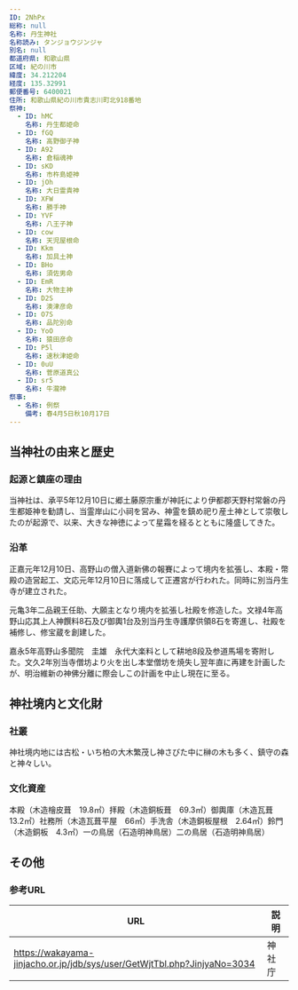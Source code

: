 ```yaml
---
ID: 2NhPx
総称: null
名称: 丹生神社
名称読み: タンジョウジンジャ
別名: null
都道府県: 和歌山県
区域: 紀の川市
緯度: 34.212204
経度: 135.32991
郵便番号: 6400021
住所: 和歌山県紀の川市貴志川町北918番地
祭神:
  - ID: hMC
    名称: 丹生都姫命
  - ID: fGQ
    名称: 高野御子神
  - ID: A92
    名称: 倉稲魂神
  - ID: sKD
    名称: 市杵島姫神
  - ID: jOh
    名称: 大日霊貴神
  - ID: XFW
    名称: 勝手神
  - ID: YVF
    名称: 八王子神
  - ID: cow
    名称: 天児屋根命
  - ID: Kkm
    名称: 加具土神
  - ID: BHo
    名称: 須佐男命
  - ID: EmR
    名称: 大物主神
  - ID: D2S
    名称: 澳津彦命
  - ID: O7S
    名称: 品陀別命
  - ID: YoO
    名称: 猿田彦命
  - ID: P5l
    名称: 速秋津姫命
  - ID: 0uU
    名称: 菅原道真公
  - ID: sr5
    名称: 牛瀧神
祭事:
  - 名称: 例祭
    備考: 春4月5日秋10月17日
---
```


## 当神社の由来と歴史

### 起源と鎮座の理由

当神社は、承平5年12月10日に郷土藤原宗重が神託により伊都郡天野村常磐の丹生都姫神を勧請し、当霊岸山に小祠を営み、神霊を鎮め祀り産土神として崇敬したのが起源で、以来、大きな神徳によって星霜を経るとともに隆盛してきた。

### 沿革

正嘉元年12月10日、高野山の僧入道新佛の報賽によって境内を拡張し、本殿・幣殿の造営起工、文応元年12月10日に落成して正遷宮が行われた。同時に別当丹生寺が建立された。

元亀3年二品親王任助、大願主となり境内を拡張し社殿を修造した。文禄4年高野山応其上人神饌料8石及び御輿1台及別当丹生寺護摩供領8石を寄進し、社殿を補修し、修宝蔵を創建した。

嘉永5年高野山多聞院　圭雄　永代大楽料として耕地8段及参道馬場を寄附した。文久2年別当寺僧坊より火を出し本堂僧坊を焼失し翌年直に再建を計画したが、明治維新の神佛分離に際会しこの計画を中止し現在に至る。

## 神社境内と文化財

### 社叢

神社境内地には古松・いち柏の大木繁茂し神さびた中に榊の木も多く、鎮守の森と神々しい。

### 文化資産

本殿（木造檜皮葺　19.8㎡）拝殿（木造銅板葺　69.3㎡）御輿庫（木造瓦葺　13.2㎡）社務所（木造瓦葺平屋　66㎡）手洗舎（木造銅板屋根　2.64㎡）鈴門（木造銅板　4.3㎡）一の鳥居（石造明神鳥居）二の鳥居（石造明神鳥居）

## その他

### 参考URL

| URL                                                                      | 説明   |
| ------------------------------------------------------------------------ | ------ |
| https://wakayama-jinjacho.or.jp/jdb/sys/user/GetWjtTbl.php?JinjyaNo=3034 | 神社庁 |
